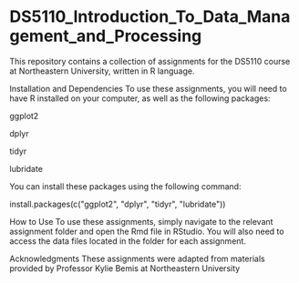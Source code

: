 # DS5110_Introduction_To_Data_Management_and_Processing

This repository contains a collection of assignments for the DS5110 course at Northeastern University, written in R language.

Installation and Dependencies
To use these assignments, you will need to have R installed on your computer, as well as the following packages:

ggplot2

dplyr

tidyr

lubridate


You can install these packages using the following command:

install.packages(c("ggplot2", "dplyr", "tidyr", "lubridate"))


How to Use
To use these assignments, simply navigate to the relevant assignment folder and open the Rmd file in RStudio. You will also need to access the data files located in the folder for each assignment.

Acknowledgments
These assignments were adapted from materials provided by Professor Kylie Bemis at Northeastern University





